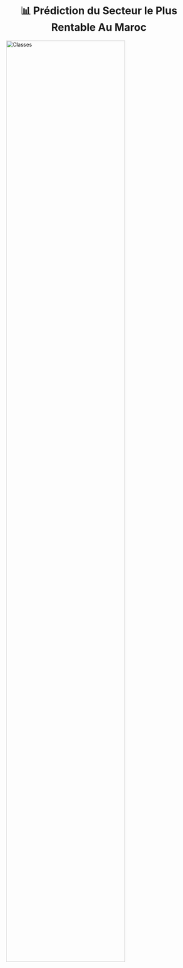 <div align="center">
  <h1 id="top" align="center"> 📊 Prédiction du Secteur le Plus Rentable Au Maroc</h1></div>
  <img src="imgs/image.jpg" width="80%", alt="Classes"></a>
